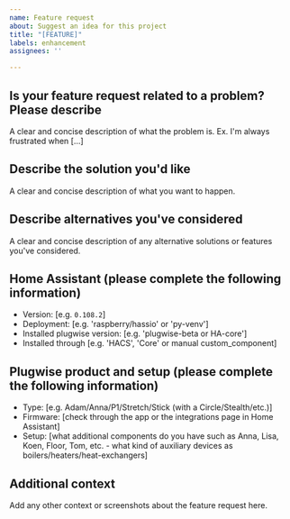 ```yaml
---
name: Feature request
about: Suggest an idea for this project
title: "[FEATURE]"
labels: enhancement
assignees: ''

---
```


## Is your feature request related to a problem? Please describe

A clear and concise description of what the problem is. Ex. I'm always frustrated when [...]

## Describe the solution you'd like

A clear and concise description of what you want to happen.

## Describe alternatives you've considered

A clear and concise description of any alternative solutions or features you've considered.

## Home Assistant (please complete the following information)

- Version: [e.g. `0.108.2`]
- Deployment: [e.g. 'raspberry/hassio' or 'py-venv']
- Installed plugwise version: [e.g. 'plugwise-beta or HA-core']
- Installed through [e.g. 'HACS', 'Core' or manual custom_component]

## Plugwise product and setup (please complete the following information)

- Type: [e.g. Adam/Anna/P1/Stretch/Stick (with a Circle/Stealth/etc.)]
- Firmware: [check through the app or the integrations page in Home Assistant]
- Setup: [what additional components do you have such as Anna, Lisa, Koen, Floor, Tom, etc. - what kind of auxiliary devices as boilers/heaters/heat-exchangers]

## Additional context

Add any other context or screenshots about the feature request here.

